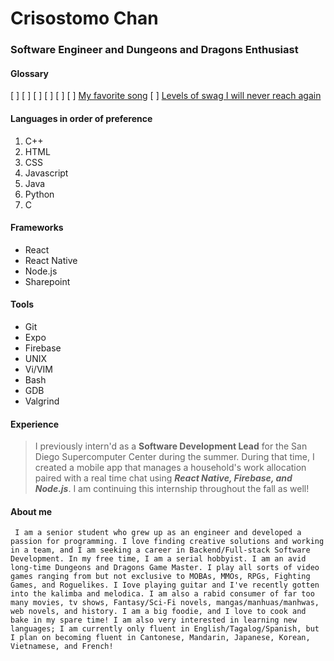 # Crisostomo Chan

### Software Engineer and Dungeons and Dragons Enthusiast

#### Glossary

[ ]
[ ]
[ ]
[ ]
[ ]
[ ] [My favorite song](https://www.youtube.com/watch?v=SIuF37EWaLU)
[ ] [Levels of swag I will never reach again](Swagapino.png)

#### Languages in order of preference

1. C++
2. HTML
3. CSS
4. Javascript
5. Java
6. Python
7. C

#### Frameworks

- React
- React Native
- Node.js
- Sharepoint

#### Tools

- Git
- Expo
- Firebase
- UNIX
- Vi/VIM
- Bash
- GDB
- Valgrind

#### Experience

> I previously intern'd as a **Software Development Lead** for the San Diego Supercomputer Center during the summer. During that time, I created a mobile app that manages a household's work allocation paired with a real time chat using **_React Native, Firebase, and Node.js_**. I am continuing this internship throughout the fall as well!

#### About me

```
 I am a senior student who grew up as an engineer and developed a passion for programming. I love finding creative solutions and working in a team, and I am seeking a career in Backend/Full-stack Software Development. In my free time, I am a serial hobbyist. I am an avid long-time Dungeons and Dragons Game Master. I play all sorts of video games ranging from but not exclusive to MOBAs, MMOs, RPGs, Fighting Games, and Roguelikes. I Iove playing guitar and I've recently gotten into the kalimba and melodica. I am also a rabid consumer of far too many movies, tv shows, Fantasy/Sci-Fi novels, mangas/manhuas/manhwas, web novels, and history. I am a big foodie, and I love to cook and bake in my spare time! I am also very interested in learning new languages; I am currently only fluent in English/Tagalog/Spanish, but I plan on becoming fluent in Cantonese, Mandarin, Japanese, Korean, Vietnamese, and French!
```

